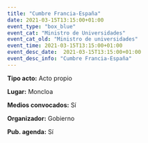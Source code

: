 ```yaml
---
title: "Cumbre Francia-España"
date: 2021-03-15T13:15:00+01:00
event_type: "box_blue" 
event_cat: "Ministro de Universidades"
event_cat_old: "Ministro de universidades"
event_time: 2021-03-15T13:15:00+01:00
event_desc_date:  2021-03-15T13:15:00+01:00
event_desc_info: "Cumbre Francia-España"
---
```


</p><p class="card-light list_schedule_description"><b>Tipo acto:</b> Acto propio  
</p><p class="card-light list_schedule_description"><b>Lugar:</b> Moncloa  
</p><p class="card-light list_schedule_description"><b>Medios convocados:</b> Sí  
</p><p class="card-light list_schedule_description"><b>Organizador:</b> Gobierno  </p><p class="card-light list_schedule_description"><b>Pub. agenda:</b> Sí  
</p>